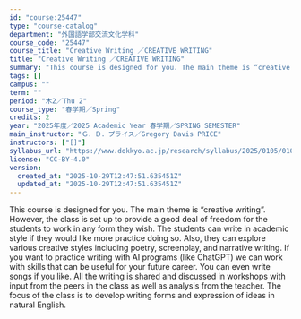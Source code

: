 ```yaml
---
id: "course:25447"
type: "course-catalog"
department: "外国語学部交流文化学科"
course_code: "25447"
course_title: "Creative Writing ／CREATIVE WRITING"
title: "Creative Writing ／CREATIVE WRITING"
summary: "This course is designed for you. The main theme is “creative writing”. However, the class is set up to provide a good de…"
tags: []
campus: ""
term: ""
period: "木2／Thu 2"
course_type: "春学期／Spring"
credits: 2
year: "2025年度／2025 Academic Year 春学期／SPRING SEMESTER"
main_instructor: "Ｇ．Ｄ．プライス／Gregory Davis PRICE"
instructors: ["[]"]
syllabus_url: "https://www.dokkyo.ac.jp/research/syllabus/2025/0105/0105_25447_ja_JP.html"
license: "CC-BY-4.0"
version:
  created_at: "2025-10-29T12:47:51.635451Z"
  updated_at: "2025-10-29T12:47:51.635451Z"
---
```

This course is designed for you. The main theme is “creative writing”. However, the class is set up to provide a good deal of freedom for the students to work in any form they wish. The students can write in academic style if they would like more practice doing so. Also, they can explore various creative styles including poetry, screenplay, and narrative writing. If you want to practice writing with AI programs (like ChatGPT) we can work with skills that can be useful for your future career. You can even write songs if you like. All the writing is shared and discussed in workshops with input from the peers in the class as well as analysis from the teacher. The focus of the class is to develop writing forms and expression of ideas in natural English.
